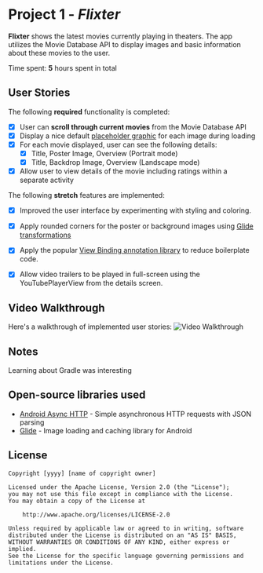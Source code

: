 # Project 1 - *Flixter*

**Flixter** shows the latest movies currently playing in theaters. The app utilizes the Movie Database API to display images and basic information about these movies to the user.

Time spent: **5** hours spent in total

## User Stories

The following **required** functionality is completed:

* [x] User can **scroll through current movies** from the Movie Database API
* [x] Display a nice default [placeholder graphic](https://guides.codepath.org/android/Displaying-Images-with-the-Glide-Library#advanced-usage) for each image during loading
* [x] For each movie displayed, user can see the following details:
  * [x] Title, Poster Image, Overview (Portrait mode)
  * [x] Title, Backdrop Image, Overview (Landscape mode)
* [x] Allow user to view details of the movie including ratings within a separate activity

The following **stretch** features are implemented:

* [x] Improved the user interface by experimenting with styling and coloring.
* [x] Apply rounded corners for the poster or background images using [Glide transformations](https://guides.codepath.org/android/Displaying-Images-with-the-Glide-Library#transformations)
* [x] Apply the popular [View Binding annotation library](http://guides.codepath.org/android/Reducing-View-Boilerplate-with-ViewBinding) to reduce boilerplate code.
* [x] Allow video trailers to be played in full-screen using the YouTubePlayerView from the details screen.



## Video Walkthrough

Here's a walkthrough of implemented user stories:
<img src='https://submissions.us-east-1.linodeobjects.com/metau_android/gVRhAsvH.gif' title='Video Walkthrough' width='' alt='Video Walkthrough' />


## Notes

Learning about Gradle was interesting

## Open-source libraries used

- [Android Async HTTP](https://github.com/loopj/android-async-http) - Simple asynchronous HTTP requests with JSON parsing
- [Glide](https://github.com/bumptech/glide) - Image loading and caching library for Android

## License

    Copyright [yyyy] [name of copyright owner]

    Licensed under the Apache License, Version 2.0 (the "License");
    you may not use this file except in compliance with the License.
    You may obtain a copy of the License at

        http://www.apache.org/licenses/LICENSE-2.0

    Unless required by applicable law or agreed to in writing, software
    distributed under the License is distributed on an "AS IS" BASIS,
    WITHOUT WARRANTIES OR CONDITIONS OF ANY KIND, either express or implied.
    See the License for the specific language governing permissions and
    limitations under the License.
